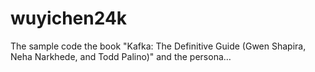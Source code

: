 # wuyichen24k
The sample code the book \"Kafka: The Definitive Guide (Gwen Shapira, Neha Narkhede, and Todd Palino)\" and the persona…
